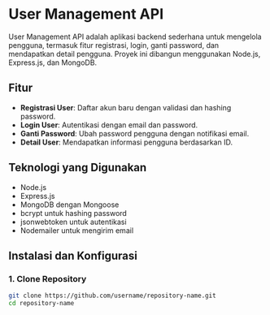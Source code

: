 # User Management API

User Management API adalah aplikasi backend sederhana untuk mengelola pengguna, termasuk fitur registrasi, login, ganti password, dan mendapatkan detail pengguna. Proyek ini dibangun menggunakan Node.js, Express.js, dan MongoDB.

## Fitur

- **Registrasi User**: Daftar akun baru dengan validasi dan hashing password.
- **Login User**: Autentikasi dengan email dan password.
- **Ganti Password**: Ubah password pengguna dengan notifikasi email.
- **Detail User**: Mendapatkan informasi pengguna berdasarkan ID.

## Teknologi yang Digunakan

- Node.js
- Express.js
- MongoDB dengan Mongoose
- bcrypt untuk hashing password
- jsonwebtoken untuk autentikasi
- Nodemailer untuk mengirim email

## Instalasi dan Konfigurasi

### 1. Clone Repository

```bash
git clone https://github.com/username/repository-name.git
cd repository-name
```